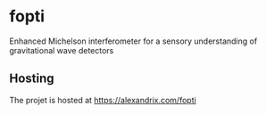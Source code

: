 # fopti
Enhanced Michelson interferometer for a sensory understanding of gravitational wave detectors

## Hosting
The projet is hosted at https://alexandrix.com/fopti
